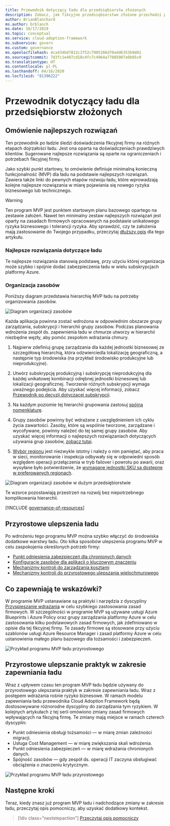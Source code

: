 ```yaml
---
title: Przewodnik dotyczący ładu dla przedsiębiorstw złożonych
description: Zobacz, jak fikcyjne przedsiębiorstwo złożone przechodzi przez różne etapy dojrzałości ładu podczas definiowania produktu o podstawowej funkcjonalności w oparciu o najlepsze rozwiązania.
author: BrianBlanchard
ms.author: brblanch
ms.date: 10/17/2019
ms.topic: conceptual
ms.service: cloud-adoption-framework
ms.subservice: govern
ms.custom: governance
ms.openlocfilehash: 4ca434bd7812c3752c7905286d70add6353b9d81
ms.sourcegitcommit: 7d3fc1e407cd18c4fc7c4964a77885907a9b85c0
ms.translationtype: HT
ms.contentlocale: pl-PL
ms.lasthandoff: 04/16/2020
ms.locfileid: "81396222"
---
```

# <a name="governance-guide-for-complex-enterprises"></a>Przewodnik dotyczący ładu dla przedsiębiorstw złożonych

## <a name="overview-of-best-practices"></a>Omówienie najlepszych rozwiązań

Ten przewodnik po ładzie śledzi doświadczenia fikcyjnej firmy na różnych etapach dojrzałości ładu. Jest ona oparta na doświadczeniach prawdziwych klientów. Sugerowane najlepsze rozwiązania są oparte na ograniczeniach i potrzebach fikcyjnej firmy.

Jako szybki punkt startowy, to omówienie definiuje minimalną konieczną funkcjonalność (MVP) dla ładu na podstawie najlepszych rozwiązań. Zawiera także linki do pewnych etapów rozwoju ładu, które wprowadzają kolejne najlepsze rozwiązania w miarę pojawiania się nowego ryzyka biznesowego lub technicznego.

> [!WARNING]
> Ten program MVP jest punktem startowym planu bazowego opartego na zestawie założeń. Nawet ten minimalny zestaw najlepszych rozwiązań jest oparty na zasadach firmowych opracowanych na podstawie unikatowego ryzyka biznesowego i tolerancji ryzyka. Aby sprawdzić, czy te założenia mają zastosowanie do Twojego przypadku, przeczytaj [dłuższy opis](./narrative.md) dla tego artykułu.

### <a name="governance-best-practices"></a>Najlepsze rozwiązania dotyczące ładu

Te najlepsze rozwiązania stanowią podstawę, przy użyciu której organizacja może szybko i spójnie dodać zabezpieczenia ładu w wielu subskrypcjach platformy Azure.

### <a name="resource-organization"></a>Organizacja zasobów

Poniższy diagram przedstawia hierarchię MVP ładu na potrzeby organizowania zasobów.

![Diagram organizacji zasobów](../../../_images/govern/resource-organization.png)

Każda aplikacja powinna zostać wdrożona w odpowiednim obszarze grupy zarządzania, subskrypcji i hierarchii grupy zasobów. Podczas planowania wdrożenia zespół ds. zapewnienia ładu w chmurze utworzy w hierarchii niezbędne węzły, aby pomóc zespołom wdrażania chmury.

1. Najpierw zdefiniuj grupę zarządzania dla każdej jednostki biznesowej ze szczegółową hierarchią, która odzwierciedla lokalizację geograficzną, a następnie typ środowiska (na przykład środowisko produkcyjne lub nieprodukcyjne).

1. Utwórz subskrypcję produkcyjną i subskrypcję nieprodukcyjną dla każdej unikatowej kombinacji odrębnej jednostki biznesowej lub lokalizacji geograficznej. Tworzenie różnych subskrypcji wymaga uważnego podejścia. Aby uzyskać więcej informacji, zobacz [Przewodnik po decyzji dotyczącej subskrypcji](../../../decision-guides/subscriptions/index.md).

1. Na każdym poziomie tej hierarchii grupowania zastosuj [spójną nomenklaturę](../../../ready/azure-best-practices/naming-and-tagging.md).

1. Grupy zasobów powinny być wdrażane z uwzględnieniem ich cyklu życia zawartości. Zasoby, które są wspólnie tworzone, zarządzane i wycofywane, powinny należeć do tej samej grupy zasobów. Aby uzyskać więcej informacji o najlepszych rozwiązaniach dotyczących używania grup zasobów, [zobacz tutaj](../../../decision-guides/resource-consistency/index.md).

1. [Wybór regionu](../../../migrate/azure-best-practices/multiple-regions.md) jest niezwykle istotny i należy o nim pamiętać, aby praca w sieci, monitorowanie i inspekcja odbywały się w odpowiedni sposób względem operacji przełączenia w tryb failover i powrotu po awarii, oraz wysyłane było potwierdzenie, że [wymagane jednostki SKU są dostępne w preferowanych regionach](https://azure.microsoft.com/global-infrastructure/services).

![Diagram organizacji zasobów w dużym przedsiębiorstwie](../../../_images/govern/large-enterprise-resource-organization.png)

Te wzorce pozostawiają przestrzeń na rozwój bez niepotrzebnego komplikowania hierarchii.

[!INCLUDE [governance-of-resources](../../../../includes/governance-of-resources.md)]

<!-- See comments for suggestion to possibly add here -->

## <a name="incremental-governance-improvements"></a>Przyrostowe ulepszenia ładu

Po wdrożeniu tego programu MVP można szybko włączyć do środowiska dodatkowe warstwy ładu. Oto kilka sposobów ulepszenia programu MVP w celu zaspokojenia określonych potrzeb firmy:

- [Punkt odniesienia zabezpieczeń dla chronionych danych](./security-baseline-improvement.md)
- [Konfiguracje zasobów dla aplikacji o kluczowym znaczeniu](./resource-consistency-improvement.md)
- [Mechanizmy kontroli do zarządzania kosztami](./cost-management-improvement.md)
- [Mechanizmy kontroli do przyrostowego ulepszania wielochmurowego](./multicloud-improvement.md)

<!-- markdownlint-disable MD026 -->

## <a name="what-does-this-guidance-provide"></a>Co zapewniają te wskazówki?

W programie MVP ustanawiane są praktyki i narzędzia z dyscypliny [Przyspieszanie wdrażania](../../deployment-acceleration/index.md) w celu szybkiego zastosowania zasad firmowych. W szczególności w programie MVP są używane usługi Azure Blueprints i Azure Policy oraz grupy zarządzania platformy Azure w celu zastosowania kilku podstawowych zasad firmowych, jak zdefiniowano w opisie dla tej fikcyjnej firmy. Te zasady firmowe są stosowane przy użyciu szablonów usługi Azure Resource Manager i zasad platformy Azure w celu ustanowienia małego planu bazowego dla tożsamości i zabezpieczeń.

![Przykład programu MVP ładu przyrostowego](../../../_images/govern/governance-mvp.png)

## <a name="incremental-improvements-to-governance-practices"></a>Przyrostowe ulepszanie praktyk w zakresie zapewniania ładu

Wraz z upływem czasu ten program MVP ładu będzie używany do przyrostowego ulepszania praktyk w zakresie zapewniania ładu. Wraz z postępem wdrażania rośnie ryzyko biznesowe. W ramach modelu zapewniania ładu przewodnika Cloud Adoption Framework będą dostosowywane różnorodne dyscypliny do zarządzania tym ryzykiem. W kolejnych artykułach z tej serii omówiono zmiany zasad firmowych wpływających na fikcyjną firmę. Te zmiany mają miejsce w ramach czterech dyscyplin:

- Punkt odniesienia obsługi tożsamości — w miarę zmian zależności migracji.
- Usługa Cost Management — w miarę zwiększania skali wdrożenia.
- Punkt odniesienia zabezpieczeń — w miarę wdrażania chronionych danych.
- Spójność zasobów — gdy zespół ds. operacji IT zaczyna obsługiwać obciążenia o znaczeniu krytycznym.

![Przykład programu MVP ładu przyrostowego](../../../_images/govern/governance-improvement-large.png)

## <a name="next-steps"></a>Następne kroki

Teraz, kiedy znasz już program MVP ładu i nadchodzące zmiany w zakresie ładu, przeczytaj opis pomocniczy, aby uzyskać dodatkowy kontekst.

> [!div class="nextstepaction"]
> [Przeczytaj opis pomocniczy](./narrative.md)
